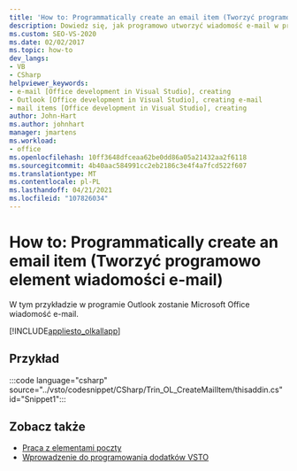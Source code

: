 ```yaml
---
title: 'How to: Programmatically create an email item (Tworzyć programowo element wiadomości e-mail)'
description: Dowiedz się, jak programowo utworzyć wiadomość e-mail w programie Microsoft Outlook przy użyciu Visual Studio.
ms.custom: SEO-VS-2020
ms.date: 02/02/2017
ms.topic: how-to
dev_langs:
- VB
- CSharp
helpviewer_keywords:
- e-mail [Office development in Visual Studio], creating
- Outlook [Office development in Visual Studio], creating e-mail
- mail items [Office development in Visual Studio], creating
author: John-Hart
ms.author: johnhart
manager: jmartens
ms.workload:
- office
ms.openlocfilehash: 10ff3648dfceaa62be0dd86a05a21432aa2f6118
ms.sourcegitcommit: 4b40aac584991cc2eb2186c3e4f4a7fcd522f607
ms.translationtype: MT
ms.contentlocale: pl-PL
ms.lasthandoff: 04/21/2021
ms.locfileid: "107826034"
---
```

# <a name="how-to-programmatically-create-an-email-item"></a>How to: Programmatically create an email item (Tworzyć programowo element wiadomości e-mail)
  W tym przykładzie w programie Outlook zostanie Microsoft Office wiadomość e-mail.

 [!INCLUDE[appliesto_olkallapp](../vsto/includes/appliesto-olkallapp-md.md)]

## <a name="example"></a>Przykład
 :::code language="csharp" source="../vsto/codesnippet/CSharp/Trin_OL_CreateMailItem/thisaddin.cs" id="Snippet1":::

## <a name="see-also"></a>Zobacz także
- [Praca z elementami poczty](../vsto/working-with-mail-items.md)
- [Wprowadzenie do programowania dodatków VSTO](../vsto/getting-started-programming-vsto-add-ins.md)

